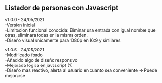## Listador de personas con Javascript  
  
v1.0.0 - 24/05/2021  
-Version inicial  
-Limitacion funcional conocida: Eliminar una entrada con igual nombre que otras, eliminara todas en la misma orden.  
-Diseño visual unicamente para 1080p en 16:9 y similares  
  
  
v1.0.5 - 24/05/2021  
-Modificado fondo  
-Añadido algo de diseño responsivo  
-Mejorada logica en javascript (?)  
-Diseño mas reactivo, alerta al usuario en cuanto sea conveniente -> Puede mejorarse